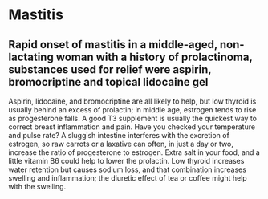 # Mastitis

## Rapid onset of mastitis in a middle-aged, non-lactating woman with a history of prolactinoma, substances used for relief were aspirin, bromocriptine and topical lidocaine gel
Aspirin, lidocaine, and bromocriptine are all likely to help, but low thyroid is usually behind an excess of prolactin; in middle age, estrogen tends to rise as progesterone falls. A good T3 supplement is usually the quickest way to correct breast inflammation and pain. Have you checked your temperature and pulse rate? A sluggish intestine interferes with the excretion of estrogen, so raw carrots or a laxative can often, in just a day or two, increase the ratio of progesterone to estrogen. Extra salt in your food, and a little vitamin B6 could help to lower the prolactin. Low thyroid increases water retention but causes sodium loss, and that combination increases swelling and inflammation; the diuretic effect of tea or coffee might help with the swelling.
